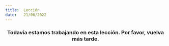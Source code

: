 ```yaml
---
title:  Lección
date:   21/06/2022
---
```


### <center>Todavía estamos trabajando en esta lección. Por favor, vuelva más tarde.</center>